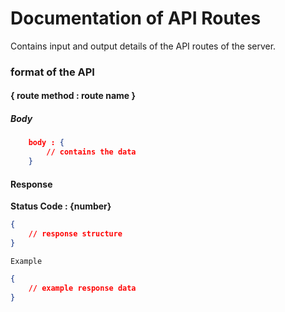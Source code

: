 # Documentation of API Routes

Contains input and output details of the API routes of the server.

### format of the API

#### { route method : route name }

##### Body

```json
	body : {
		// contains the data
	}
```

#### Response

**Status Code : {number}**

```json
{
	// response structure
}
```

`Example`

```json
{
	// example response data
}
```

